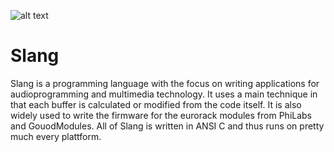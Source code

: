 ![alt text](https://audiotechnik-suboptimal.de/slanglogo.png)
# Slang
Slang is a programming language with the focus on writing applications for audioprogramming and multimedia technology. It uses a main technique in that each buffer is calculated or modified from the code itself. It is also widely used to write the firmware for the eurorack modules from PhiLabs and GouodModules. All of Slang is written in ANSI C and thus runs on pretty much every plattform.
